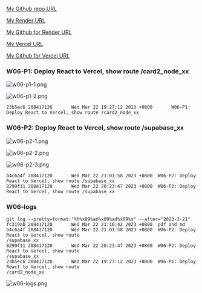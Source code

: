 [My Github repo URL ](https://github.com/208417120/1112_WP2_DEMO_20)

[My Render URL](https://one112-server-card-demo-20.onrender.com)

[My Github for Render URL](https://github.com/208417120/1112-server-card-demo-20)

[My Vercel URL](https://1112-client-2n-card-demo-20.vercel.app/)

[My Github for Vercel URL](https://github.com/208417120/1112-client-2n-card-demo-20)

### W06-P1: Deploy React to Vercel, show route /card2_node_xx

![w06-p1-1.png](https://hahvwqxedmlldgfvyjio.supabase.co/storage/v1/object/public/demo-20/md_img/w06-p1-1.png)

![w06-p1-2.png](https://hahvwqxedmlldgfvyjio.supabase.co/storage/v1/object/public/demo-20/md_img/w06-p1-2.png)

```
23b5ec6 208417120       Wed Mar 22 19:27:12 2023 +0800       W06-P1: Deploy React to Vercel, show route /card2_node_xx
```

### W06-P2: Deploy React to Vercel, show route /supabase_xx

![w06-p2-1.png](https://hahvwqxedmlldgfvyjio.supabase.co/storage/v1/object/public/demo-20/md_img/w06-p2-1.png)

![w06-p2-2.png](https://hahvwqxedmlldgfvyjio.supabase.co/storage/v1/object/public/demo-20/md_img/w06-p2-2.png)

![w06-p2-3.png](https://hahvwqxedmlldgfvyjio.supabase.co/storage/v1/object/public/demo-20/md_img/w06-p2-3.png)

```
b4c6a4f 208417120       Wed Mar 22 21:01:58 2023 +0800  W06-P2: Deploy React to Vercel, show route /supabase_xx
8299f11 208417120       Wed Mar 22 20:23:47 2023 +0800  W06-P2: Deploy React to Vercel, show route /supabase_xx
```

### W06-logs

```
git log --pretty=format:"%h%x09%an%x09%ad%x09%s" --after="2023-3-21"
fc319ab 208417120       Wed Mar 22 21:16:42 2023 +0800  pdf and md
b4c6a4f 208417120       Wed Mar 22 21:01:58 2023 +0800  W06-P2: Deploy React to Vercel, show route
/supabase_xx
8299f11 208417120       Wed Mar 22 20:23:47 2023 +0800  W06-P2: Deploy React to Vercel, show route
/supabase_xx
23b5ec6 208417120       Wed Mar 22 19:27:12 2023 +0800  W06-P1: Deploy React to Vercel, show route
/card2_node_xx
```

![w06-logs.png](https://hahvwqxedmlldgfvyjio.supabase.co/storage/v1/object/public/demo-20/md_img/w06-logs.png)
